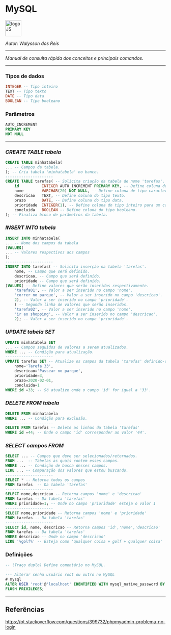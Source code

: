 # **MySQL**
<div>
<img src="https://logodownload.org/wp-content/uploads/2016/10/mysql-logo-1.png" alt="logoJS" width="50px"/> 
</div>

*Autor: Walysson dos Reis*

----------------------------------------------
*Manual de consulta rápida dos conceitos e principais comandos.*  

---------------------
### Tipos de dados
~~~SQL
INTEGER -- Tipo inteiro
TEXT -- Tipo texto
DATE -- Tipo data
BOOLEAN -- Tipo booleano
~~~
### Parâmetros
~~~SQL
AUTO_INCREMENT
PRIMARY KEY
NOT NULL
~~~
---------------------
### *CREATE TABLE tabela*
~~~SQL
CREATE TABLE minhatabela(
... -- Campos da tabela.
); -- Cria tabela 'minhatabela' no banco. 
---------------------
CREATE TABLE tarefas( -- Solicita criação da tabela de nome 'tarefas'.
    id          INTEGER AUTO_INCREMENT PRIMARY KEY, -- Define coluna de inteiros de chave primária com autoincremento.
    nome        VARCHAR(20) NOT NULL, -- Define coluna de tipo caractere de tamanho max 20; Campo não pode ser nulo.
    descricao   TEXT, -- Define coluna do tipo texto.
    prazo       DATE, -- Define coluna do tipo data.
    prioridade  INTEGER(1), -- Define coluna do tipo inteiro para um caractere/digito.
    concluida   BOOLEAN -- Define coluna do tipo booleano.
); -- Finaliza bloco de parâmetros da tabela.
~~~
### *INSERT INTO tabela*
~~~SQL
INSERT INTO minhatabela(
... -- Nome dos campos da tabela
)VALUES(
... -- Valores respectivos aos campos
);
---------------------
INSERT INTO tarefas( -- Solicita inserção na tabela 'tarefas'.
    nome, -- Campo que será definido.
    descricao, -- Campo que será definido.
    prioridade -- Campo que será definido.
)VALUES( -- Define valores que serão inseridos respectivamente.
    'tarefa01', -- Valor a ser inserido no campo 'nome'.
    'correr no parque', -- Valor a ser inserido no campo 'descricao'.
    2), -- Valor a ser inserido no campo 'prioridade'.
    ( -- Segunda linha de valores que serão inseridos.
    'tarefa02', -- Valor a ser inserido no campo 'nome'.
    'ir ao shopping', -- Valor a ser inserido no campo 'descricao'.
    2); -- Valor a ser inserido no campo 'prioridade'.

~~~
### *UPDATE tabela SET*
~~~SQL
UPDATE minhatabela SET
... -- Campos seguidos de valores a serem atualizados.
WHERE ... -- Condição para atualização.
---------------------
UPDATE tarefas SET -- Atualize os campos da tabela 'tarefas' definido-os como:
    nome='Tarefa 33', 
    descricao='Passear no parque',
    prioridade=3,
    prazo=2020-02-01,
    concluida=1
WHERE id =33; -- Só atualize onde o campo 'id' for igual a '33'.
~~~~
### *DELETE FROM tabela*
~~~SQL
DELETE FROM minhatabela
WHERE ... -- Condição para exclusão.
---------------------
DELETE FROM tarefas -- Delete as linhas da tabela 'tarefas'
WHERE id =44; -- Onde o campo 'id' corresponder ao valor '44'.
~~~~
### *SELECT campos FROM*
~~~SQL
SELECT ... -- Campos que deve ser selecionados/retornados.
FROM ...  -- Tabelas as quais contem esses campos.
WHERE ... -- Condição de busca desses campos.
LIKE ... -- Comparação dos valores que estou buscando.
---------------------
SELECT * -- Retorna todos os campos
FROM tarefas  -- Da tabela 'tarefas'
---------------------
SELECT nome,descricao -- Retorna campos 'nome' e 'descricao'
FROM tarefas -- Da tabela 'tarefas'
WHERE prioridade=1; -- Onde no campo 'prioridade' esteja o valor 1
---------------------
SELECT nome,prioridade -- Retorna campos 'nome' e 'prioridade'
FROM tarefas -- Da tabela 'tarefas'
---------------------
SELECT id, nome, descricao -- Retorna campos 'id','nome','descricao'
FROM tarefas -- Da tabela 'tarefas'
WHERE descricao -- Onde no campo 'descricao'
LIKE '%golf%' -- Esteja como 'qualquer coisa + golf + qualquer coisa'
~~~~
### Definições
~~~SQL
-- (Traço duplo) Define comentário no MySQL.
---------------------
--- Alterar senha usuário root ou outro no MySQL
# mysql
ALTER USER 'root'@'localhost' IDENTIFIED WITH mysql_native_password BY 'digitesuasenha';
FLUSH PRIVILEGES;
~~~
--------
## Referências  
https://pt.stackoverflow.com/questions/399732/phpmyadmin-problema-no-login  

